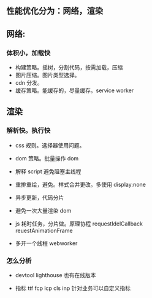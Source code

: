 ## 性能优化分为：网络，渲染

## 网络:

### 体积小，加载快

- 构建策略。摇树，分割代码，按需加载，压缩
- 图片压缩。图片类型选择。
- cdn 分发。
- 缓存策略。能缓存的，尽量缓存。service worker

## 渲染

### 解析快。执行快

- css 规则。选择器使用问题。

- dom 策略。批量操作 dom

- 解释 script 避免阻塞主线程

- 重排重绘，避免。样式合并更改。多使用 display:none
- 异步更新，代码分片

- 避免一次大量渲染 dom

- js 耗时任务，分片做。原理协程
  requestIdelCallback
  reuestAnimationFrame

- 多开一个线程 webworker

### 怎么分析

- devtool lighthouse 也有在线版本

- 指标 ttf fcp lcp cls inp 针对业务可以自定义指标